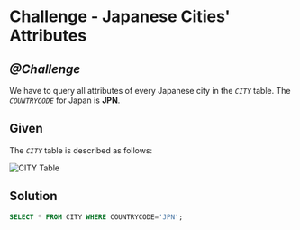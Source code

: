 # Challenge - Japanese Cities' Attributes


## *@Challenge*
We have to query all attributes of every Japanese city in the *`CITY`* table. The *`COUNTRYCODE`* for Japan is **JPN**.

## Given
The *`CITY`* table is described as follows:

![CITY Table](https://s3.amazonaws.com/hr-challenge-images/8137/1449729804-f21d187d0f-CITY.jpg)


## Solution
```sql
SELECT * FROM CITY WHERE COUNTRYCODE='JPN';
```